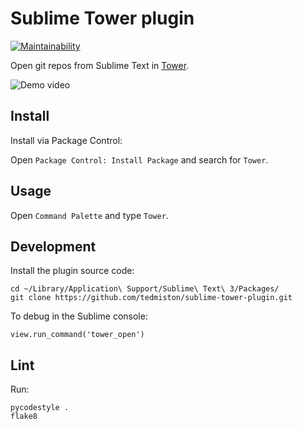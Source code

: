 # Sublime Tower plugin

[![Maintainability](https://api.codeclimate.com/v1/badges/eb0bffbeb2ec6b122823/maintainability)](https://codeclimate.com/github/tedmiston/sublime-tower-plugin/maintainability)

Open git repos from Sublime Text in [Tower](https://www.git-tower.com/).

![Demo video](https://raw.githubusercontent.com/wiki/tedmiston/sublime-tower-plugin/images/demo.gif)

## Install

Install via Package Control:

Open `Package Control: Install Package` and search for `Tower`.

## Usage

Open `Command Palette` and type `Tower`.

## Development

Install the plugin source code:

	cd ~/Library/Application\ Support/Sublime\ Text\ 3/Packages/
	git clone https://github.com/tedmiston/sublime-tower-plugin.git

To debug in the Sublime console:

	view.run_command('tower_open')

## Lint

Run:

	pycodestyle .
	flake8
